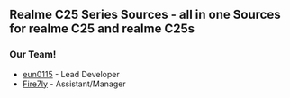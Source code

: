 ## Realme C25 Series Sources - all in one Sources for realme C25 and realme C25s

### Our Team!
- [eun0115](https://github.com/eun0115) - Lead Developer
- [Fire7ly](https://github.com/fire7ly) - Assistant/Manager
